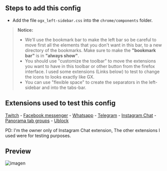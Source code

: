 ## Steps to add this config

- Add the file <code>ogx_left-sidebar.css</code> into the <code>chrome/components</code> folder.</li></ul>
  
><p><b>Notice:</b></br><ul><li>We'll use the bookmark bar to make the left bar so be careful to move first all the elements that you don't want in this bar, to a new directory of the bookmarks. Make sure to make the <b>"bookmark bar"</b> is in <b>"always show"</b>.</li><li>You should use "customize the toolbar" to move the extensions you want to have in this toolbar or other button from the firefox interface. I used some extensions (Links below) to test to change the icons to looks exactly like GX.</li><li>You can use "flexible space" to create the separators in the left-sidebar and into the tabs-bar.</li></ul></p>

## Extensions used to test this config

[Twitch](https://addons.mozilla.org/es/firefox/addon/twitch-live-channels/) - 
[Facebook messenger](https://addons.mozilla.org/es/firefox/addon/messenger-sidebar-with-toolbar/) - 
[Whatsapp](https://addons.mozilla.org/es/firefox/addon/whatsapp-messenger/) - 
[Telegram](https://addons.mozilla.org/es/firefox/addon/telegram-in-sidebar/) -
[Instagram Chat](https://addons.mozilla.org/es/firefox/addon/instagram-chat-in-sidebar/) -
[Panorama tab groups](https://addons.mozilla.org/es/firefox/addon/panorama-tab-groups/) - 
[Ublock](https://addons.mozilla.org/es/firefox/addon/ublock-origin/) </br>

<p>PD: I'm the owner only of Instagram Chat extension, The other extensions I used were for testing purposes.</p>

## Preview

![imagen](https://user-images.githubusercontent.com/22057609/208995577-f92ddee5-4cc7-4d17-a2c5-a9a2fae8cbba.png)
